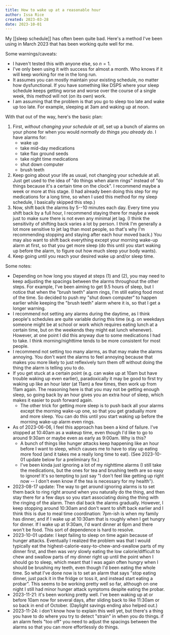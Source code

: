 ```yaml
---
title: How to wake up at a reasonable hour
author: Issa Rice
created: 2023-03-28
date: 2023-10-01
---
```


My [[sleep schedule]] has often been quite bad. Here's a method I've been using in March 2023 that has been working quite well for me.

Some warnings/caveats:

- I haven't tested this with anyone else, so $n=1$.
- I've only been using it with success for almost a month. Who knows if it will keep working for me in the long run.
- It assumes you can mostly maintain your existing schedule, no matter how dysfunctional. If you have something like DSPS where your sleep schedule keeps getting worse and worse over the course of a single week, this method will not (on its own) work.
- I am assuming that the problem is that you go to sleep too late and wake up too late. For example, sleeping at 3am and waking up at noon.

With that out of the way, here's the basic plan:

1. First, _without changing your schedule at all_, set up a bunch of alarms on your phone for when you would _normally do things you already do_. I have alarms for:
	- wake up
	- take mid-day medications
	- take flax ground seeds
	- take night time medications
	- shut down computer
	- brush teeth
2. Keep going about your life as usual, not changing your schedule at all. Just get used to the idea of "do things when alarm rings" instead of "do things because it's a certain time on the clock". I recommend maybe a week or more at this stage. (I had already been doing this step for my medications for a long time, so when I used this method for my sleep schedule, I basically skipped this step.)
3. Now, shift back the alarms by 5--10 minutes each day. Every time you shift back by a full hour, I recommend staying there for maybe a week just to make sure there is not even any minimal jet lag. (I think the sensitivity of shifting back varies a lot by person. I think I'm generally a lot more sensitive to jet lag than most people, so that's why I'm recommending stopping and staying after each hour moved back.) You may also want to shift back everything except your morning wake-up alarm at first, so that you get more sleep (do this until you start waking up before the alarm, to figure out how much sleep your body wants).
4. Keep going until you reach your desired wake up and/or sleep time.

Some notes:

- Depending on how long you stayed at steps (1) and (2), you may need to keep adjusting the spacings between the alarms throughout the other steps. For example, I've been aiming to get 9.5 hours of sleep, but I notice that when the "brush teeth" alarm rings, I'm still eating food most of the time. So decided to push my "shut down computer" to happen earlier while keeping the "brush teeth" alarm where it is, so that I get a longer warning.
- I recommend not setting any alarms during the daytime, as I think people's schedules are quite variable during this time (e.g. on weekdays someone might be at school or work which requires eating lunch at a certain time, but on the weekends they might eat lunch whenever). However, at one point I did this anyway due to some medications I had to take. I think morning/nighttime tends to be more consistent for most people.
- I recommend not setting too many alarms, as that may make the alarms annoying. You don't want the alarms to feel annoying because that makes you more likely to just reflexively turn them off without doing the thing the alarm is telling you to do.
- If you get stuck at a certain point (e.g. can wake up at 10am but have trouble waking up even earlier), paradoxically it may be good to first try waking up like an hour later (at 11am) a few times, then work up from 11am again. The reasoning here is that you may not be getting enough sleep, so going back by an hour gives you an extra hour of sleep, which makes it easier to push forward again.
	- The other trick for getting more sleep is to push back all your alarms except the morning wake-up one, so that you get gradually more and more sleep. You can do this until you start waking up before the morning wake-up alarm even rings.
- As of 2023-06-06, I feel this approach has been a kind of failure. I've stopped at 10:40am as a wakeup time, even though I'd like to go to around 9:30am or maybe even as early as 9:00am. Why is this?
	- A bunch of things like hunger attacks keep happening like an hour before I want to sleep, which causes me to have to stay up eating more food (and it takes me a really long time to eat). (See 2023-10-01 update below for a preliminary fix.)
	- I've been kinda just ignoring a lot of my nighttime alarms (I still take the medications, but the ones for tea and brushing teeth are so easy to ignore! It's so tempting to just say "I don't feel like getting up right now -- I don't even know if the tea is necessary for my health").
- 2023-08-17 update: The way to get around ignoring alarms is to set them back to ring right around when you naturally do the thing, and then stay there for a few days so you start associating doing the thing with the ringing of the alarm. Then dial back the alarms gradually. However, I keep stopping around 10:30am and don't want to shift back earlier and I think this is due to meal time coordination: 7pm-ish is when my family has dinner, and if I wake up at 10:30am that is roughly when I get hungry for dinner. If I wake up at 9:30am, I'd want dinner at 6pm and there won't be food. This sort of dependence is hard to resolve.
- 2023-10-01 update: I kept failing to sleep on time again because of hunger attacks. Eventually I realized the problem was that I would typically eat the highest-calorie-easy-to-chew-and-swallow parts of my dinner first, and then was *very* slowly eating the low calorie/difficult to chew and swallow parts of my dinner right up until the point when I should go to sleep, which meant that I was again often hungry when I should be brushing my teeth, even though I'd been eating the whole time. So what I've done now is to set an alarm that says "stop eating dinner, just pack it in the fridge or toss it, and instead start eating a probar". This seems to be working pretty well so far, although on one night I still had minor hunger attack symptoms despite eating the probar.
- 2023-11-21: it's been working pretty well. I've been waking up at or before 10am now for several days, after sliding back to like 11:30am or so back in end of October. (Daylight savings ending also helped out.)
- 2023-11-24: i don't know how to explain this well yet, but there's a thing you have to do where you try to detect "strain" in when you do things. if an alarm feels "too off" you need to adjust the spacings between the alarms so that you can more effortlessly do things. 